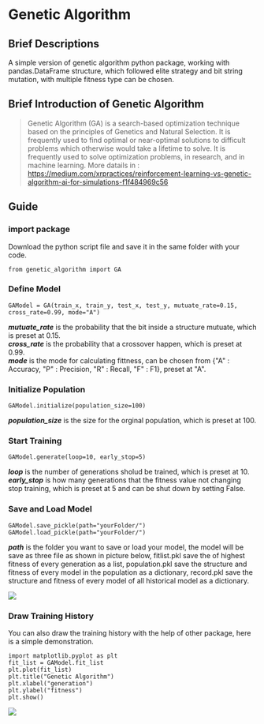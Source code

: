 # Genetic Algorithm

## Brief Descriptions
A simple version of genetic algorithm python package, working with pandas.DataFrame structure, which followed elite strategy and bit string mutation, with multiple fitness type can be chosen.  

## Brief Introduction of Genetic Algorithm
> Genetic Algorithm (GA) is a search-based optimization technique based on the principles of Genetics and Natural Selection. It is frequently used to find optimal or near-optimal solutions to difficult problems which otherwise would take a lifetime to solve. It is frequently used to solve optimization problems, in research, and in machine learning. More datails in : https://medium.com/xrpractices/reinforcement-learning-vs-genetic-algorithm-ai-for-simulations-f1f484969c56


## Guide
### import package
Download the python script file and save it in the same folder with your code.  
```
from genetic_algorithm import GA
```

### Define Model
```
GAModel = GA(train_x, train_y, test_x, test_y, mutuate_rate=0.15, cross_rate=0.99, mode="A")
```
***mutuate_rate*** is the probability that the bit inside a structure mutuate, which is preset at 0.15.  
***cross_rate*** is the probability that a crossover happen, which is preset at 0.99.  
***mode*** is the mode for calculating fittness, can be chosen from {"A" : Accuracy, "P" : Precision, "R" : Recall, "F" : F1}, preset at "A".  

### Initialize Population
```
GAModel.initialize(population_size=100)
```
***population_size*** is the size for the orginal population, which is preset at 100.  

### Start Training
```
GAModel.generate(loop=10, early_stop=5)
```
***loop*** is the number of generations sholud be trained, which is preset at 10.  
***early_stop*** is how many generations that the fitness value not changing stop training, which is preset at 5 and can be shut down by setting False.  

### Save and Load Model
```
GAModel.save_pickle(path="yourFolder/")
GAModel.load_pickle(path="yourFolder/")
```
***path*** is the folder you want to save or load your model, the model will be save as three file as shown in picture below, fitlist.pkl save the of highest fitness of every generation as a list, population.pkl save the structure and fitness of every model in the population as a dictionary, record.pkl save the structure and fitness of every model of all historical model as a dictionary.  

![](https://i.imgur.com/FqS1sst.png)

### Draw Training History
You can also draw the training history with the help of other package, here is a simple demonstration.  
```
import matplotlib.pyplot as plt
fit_list = GAModel.fit_list
plt.plot(fit_list)
plt.title("Genetic Algorithm")
plt.xlabel("generation")
plt.ylabel("fitness")
plt.show()
```
![](https://i.imgur.com/0bJArle.png)

